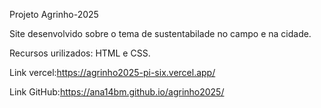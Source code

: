 Projeto Agrinho-2025

Site desenvolvido sobre o tema de sustentabilade no campo e na cidade.

Recursos urilizados: HTML e CSS.

Link vercel:https://agrinho2025-pi-six.vercel.app/

Link GitHub:https://ana14bm.github.io/agrinho2025/
